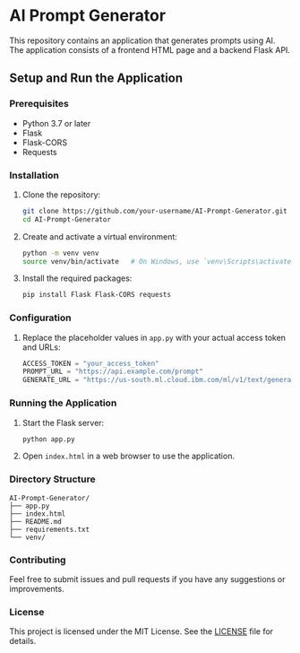 # AI Prompt Generator

This repository contains an application that generates prompts using AI. The application consists of a frontend HTML page and a backend Flask API.

## Setup and Run the Application

### Prerequisites

- Python 3.7 or later
- Flask
- Flask-CORS
- Requests

### Installation

1. Clone the repository:
    ```bash
    git clone https://github.com/your-username/AI-Prompt-Generator.git
    cd AI-Prompt-Generator
    ```

2. Create and activate a virtual environment:
    ```bash
    python -m venv venv
    source venv/bin/activate   # On Windows, use `venv\Scripts\activate`
    ```

3. Install the required packages:
    ```bash
    pip install Flask Flask-CORS requests
    ```

### Configuration

1. Replace the placeholder values in `app.py` with your actual access token and URLs:
    ```python
    ACCESS_TOKEN = "your_access_token"
    PROMPT_URL = "https://api.example.com/prompt"
    GENERATE_URL = "https://us-south.ml.cloud.ibm.com/ml/v1/text/generation?version=2023-05-29"
    ```

### Running the Application

1. Start the Flask server:
    ```bash
    python app.py
    ```

2. Open `index.html` in a web browser to use the application.

### Directory Structure

    AI-Prompt-Generator/
    ├── app.py
    ├── index.html
    ├── README.md
    ├── requirements.txt
    └── venv/


### Contributing

Feel free to submit issues and pull requests if you have any suggestions or improvements.

### License

This project is licensed under the MIT License. See the [LICENSE](LICENSE) file for details.

